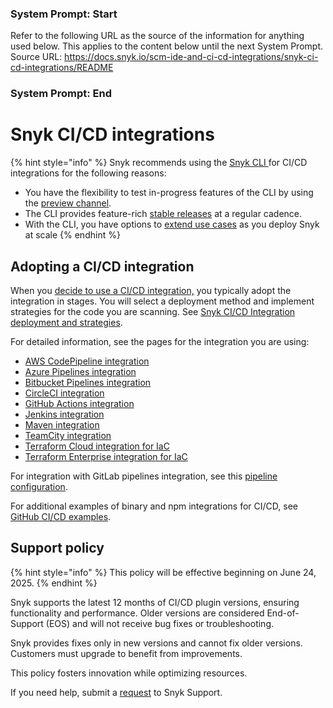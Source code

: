 ### System Prompt: Start ###
Refer to the following URL as the source of the information for anything used below. This applies to the content below until the next System Prompt.
Source URL: https://docs.snyk.io/scm-ide-and-ci-cd-integrations/snyk-ci-cd-integrations/README
### System Prompt: End ###

# Snyk CI/CD integrations

{% hint style="info" %}
Snyk recommends using the [Snyk CLI ](https://github.com/snyk/cli)for CI/CD integrations for the following reasons:

* You have the flexibility to test in-progress features of the CLI by using the [preview channel](../../snyk-cli/releases-and-channels-for-the-snyk-cli.md#preview).
* The CLI provides feature-rich [stable releases](../../snyk-cli/releases-and-channels-for-the-snyk-cli.md#stable) at a regular cadence.
* With the CLI, you have options to [extend use cases](../../snyk-cli/scan-and-maintain-projects-using-the-cli/cli-tools/) as you deploy Snyk at scale
{% endhint %}

## Adopting a CI/CD integration

When you [decide to use a CI/CD integration,](../git-repository-and-ci-cd-integrations-comparisons.md) you typically adopt the integration in stages. You will select a deployment method and implement strategies for the code you are scanning. See [Snyk CI/CD Integration deployment and strategies](snyk-ci-cd-integration-deployment-and-strategies/).

For detailed information, see the pages for the integration you are using:

* [AWS CodePipeline integration](aws-codepipeline-integration-by-adding-a-snyk-scan-stage/)
* [Azure Pipelines integration](azure-pipelines-integration/)
* [Bitbucket Pipelines integration](bitbucket-pipelines-integration-using-a-snyk-pipe/)
* [CircleCI integration](circleci-integration-using-a-snyk-orb.md)
* [GitHub Actions integration](github-actions-for-snyk-setup-and-checking-for-vulnerabilities/)
* [Jenkins integration](jenkins-plugin-integration-with-snyk.md)
* [Maven integration](maven-plugin-integration-with-snyk.md)
* [TeamCity integration](teamcity-jetbrains-integration-using-the-snyk-security-plugin/)
* [Terraform Cloud integration for IaC](terraform-cloud-integration-for-snyk-iac-using-run-tasks/)
* [Terraform Enterprise integration for IaC](terraform-enterprise-integration-for-snyk-iac.md)

For integration with GitLab pipelines integration, see this [pipeline configuration](https://github.com/snyk-labs/snyk-cicd-integration-examples/blob/master/GitLabCICD/gitlab-npm.yml).

For additional examples of binary and npm integrations for CI/CD, see [GitHub CI/CD examples](https://github.com/snyk-labs/snyk-cicd-integration-examples).

## Support policy <a href="#support-policy" id="support-policy"></a>

{% hint style="info" %}
This policy will be effective beginning on June 24, 2025.
{% endhint %}

Snyk supports the latest 12 months of CI/CD plugin versions, ensuring functionality and performance. Older versions are considered End-of-Support (EOS) and will not receive bug fixes or troubleshooting.

Snyk provides fixes only in new versions and cannot fix older versions. Customers must upgrade to benefit from improvements.

This policy fosters innovation while optimizing resources.

If you need help, submit a [request](https://support.snyk.io/) to Snyk Support.
